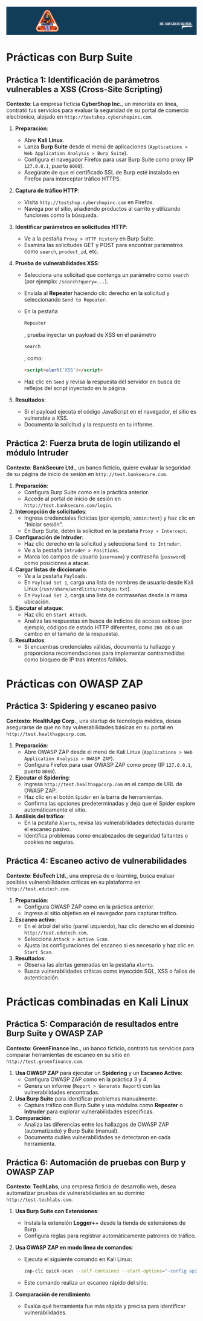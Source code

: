 ![Mesa](https://github.com/Grandote58/CloudSafeGuard/blob/main/Mesa.png)

# **Prácticas con Burp Suite**

## **Práctica 1: Identificación de parámetros vulnerables a XSS (Cross-Site Scripting)**

**Contexto**: La empresa ficticia **CyberShop Inc.**, un minorista en línea, contrató tus servicios para evaluar la seguridad de su portal de comercio electrónico, alojado en `http://testshop.cybershopinc.com`.

1. **Preparación**:

   - Abre **Kali Linux**.
   - Lanza **Burp Suite** desde el menú de aplicaciones (`Applications > Web Application Analysis > Burp Suite`).
   - Configura el navegador Firefox para usar Burp Suite como proxy (IP `127.0.0.1`, puerto `8080`).
   - Asegúrate de que el certificado SSL de Burp esté instalado en Firefox para interceptar tráfico HTTPS.

2. **Captura de tráfico HTTP**:

   - Visita `http://testshop.cybershopinc.com` en Firefox.
   - Navega por el sitio, añadiendo productos al carrito y utilizando funciones como la búsqueda.

3. **Identificar parámetros en solicitudes HTTP**:

   - Ve a la pestaña `Proxy > HTTP history` en Burp Suite.
   - Examina las solicitudes GET y POST para encontrar parámetros como `search`, `product_id`, etc.

4. **Prueba de vulnerabilidades XSS**:

   - Selecciona una solicitud que contenga un parámetro como `search` (por ejemplo: `/search?query=...`).

   - Envíala al **Repeater** haciendo clic derecho en la solicitud y seleccionando `Send to Repeater`.

   - En la pestaña 

     ```css
     Repeater
     ```

     , prueba inyectar un payload de XSS en el parámetro 

     ```css
     search
     ```

     , como:

     ```html
     <script>alert('XSS')</script>
     ```

   - Haz clic en `Send` y revisa la respuesta del servidor en busca de reflejos del script inyectado en la página.

5. **Resultados**:

   - Si el payload ejecuta el código JavaScript en el navegador, el sitio es vulnerable a XSS.
   - Documenta la solicitud y la respuesta en tu informe.

## **Práctica 2: Fuerza bruta de login utilizando el módulo Intruder**

**Contexto**: **BankSecure Ltd.**, un banco ficticio, quiere evaluar la seguridad de su página de inicio de sesión en `http://test.banksecure.com`.

1. **Preparación**:
   - Configura Burp Suite como en la práctica anterior.
   - Accede al portal de inicio de sesión en `http://test.banksecure.com/login`.
2. **Intercepción de solicitudes**:
   - Ingresa credenciales ficticias (por ejemplo, `admin:test`) y haz clic en "Iniciar sesión".
   - En Burp Suite, detén la solicitud en la pestaña `Proxy > Intercept`.
3. **Configuración de Intruder**:
   - Haz clic derecho en la solicitud y selecciona `Send to Intruder`.
   - Ve a la pestaña `Intruder > Positions`.
   - Marca los campos de usuario (`username`) y contraseña (`password`) como posiciones a atacar.
4. **Cargar listas de diccionario**:
   - Ve a la pestaña `Payloads`.
   - En `Payload Set 1`, carga una lista de nombres de usuario desde Kali Linux (`/usr/share/wordlists/rockyou.txt`).
   - En `Payload Set 2`, carga una lista de contraseñas desde la misma ubicación.
5. **Ejecutar el ataque**:
   - Haz clic en `Start Attack`.
   - Analiza las respuestas en busca de indicios de acceso exitoso (por ejemplo, códigos de estado HTTP diferentes, como `200 OK` o un cambio en el tamaño de la respuesta).
6. **Resultados**:
   - Si encuentras credenciales válidas, documenta tu hallazgo y proporciona recomendaciones para implementar contramedidas como bloqueo de IP tras intentos fallidos.

# **Prácticas con OWASP ZAP**

## **Práctica 3: Spidering y escaneo pasivo**

**Contexto**: **HealthApp Corp.**, una startup de tecnología médica, desea asegurarse de que no hay vulnerabilidades básicas en su portal en `http://test.healthappcorp.com`.

1. **Preparación**:
   - Abre OWASP ZAP desde el menú de Kali Linux (`Applications > Web Application Analysis > OWASP ZAP`).
   - Configura Firefox para usar OWASP ZAP como proxy (IP `127.0.0.1`, puerto `8080`).
2. **Ejecutar el Spidering**:
   - Ingresa `http://test.healthappcorp.com` en el campo de URL de OWASP ZAP.
   - Haz clic en el botón `Spider` en la barra de herramientas.
   - Confirma las opciones predeterminadas y deja que el Spider explore automáticamente el sitio.
3. **Análisis del tráfico**:
   - En la pestaña `Alerts`, revisa las vulnerabilidades detectadas durante el escaneo pasivo.
   - Identifica problemas como encabezados de seguridad faltantes o cookies no seguras.

## **Práctica 4: Escaneo activo de vulnerabilidades**

**Contexto**: **EduTech Ltd.**, una empresa de e-learning, busca evaluar posibles vulnerabilidades críticas en su plataforma en `http://test.edutech.com`.

1. **Preparación**:
   - Configura OWASP ZAP como en la práctica anterior.
   - Ingresa al sitio objetivo en el navegador para capturar tráfico.
2. **Escaneo activo**:
   - En el árbol del sitio (panel izquierdo), haz clic derecho en el dominio `http://test.edutech.com`.
   - Selecciona `Attack > Active Scan`.
   - Ajusta las configuraciones del escaneo si es necesario y haz clic en `Start Scan`.
3. **Resultados**:
   - Observa las alertas generadas en la pestaña `Alerts`.
   - Busca vulnerabilidades críticas como inyección SQL, XSS o fallos de autenticación.

# **Prácticas combinadas en Kali Linux**

## **Práctica 5: Comparación de resultados entre Burp Suite y OWASP ZAP**

**Contexto**: **GreenFinance Inc.**, un banco ficticio, contrató tus servicios para comparar herramientas de escaneo en su sitio en `http://test.greenfinance.com`.

1. **Usa OWASP ZAP** para ejecutar un **Spidering** y un **Escaneo Activo**:
   - Configura OWASP ZAP como en la práctica 3 y 4.
   - Genera un informe (`Report > Generate Report`) con las vulnerabilidades encontradas.
2. **Usa Burp Suite** para identificar problemas manualmente:
   - Captura tráfico con Burp Suite y usa módulos como **Repeater** o **Intruder** para explorar vulnerabilidades específicas.
3. **Comparación**:
   - Analiza las diferencias entre los hallazgos de OWASP ZAP (automatizado) y Burp Suite (manual).
   - Documenta cuáles vulnerabilidades se detectaron en cada herramienta.

## **Práctica 6: Automación de pruebas con Burp y OWASP ZAP**

**Contexto**: **TechLabs**, una empresa ficticia de desarrollo web, desea automatizar pruebas de vulnerabilidades en su dominio `http://test.techlabs.com`.

1. **Usa Burp Suite con Extensiones**:

   - Instala la extensión **Logger++** desde la tienda de extensiones de Burp.
   - Configura reglas para registrar automáticamente patrones de tráfico.

2. **Usa OWASP ZAP en modo línea de comandos**:

   - Ejecuta el siguiente comando en Kali Linux:

     ```bash
     zap-cli quick-scan --self-contained --start-options="-config api.disablekey=true" http://test.techlabs.com
     ```

   - Este comando realiza un escaneo rápido del sitio.

3. **Comparación de rendimiento**:

   - Evalúa qué herramienta fue más rápida y precisa para identificar vulnerabilidades.